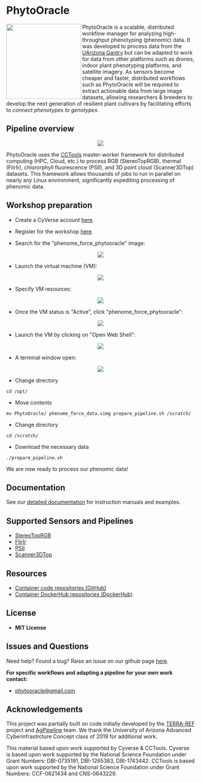 # PhytoOracle

<img src="pics/PhytoOracle_logo.PNG" width="200" height="200" align="left" /><p>PhytoOracle is a scalable, distributed workflow manager for analyzing high-throughput phenotyping (phenomic) data. It was developed to process data from the [UArizona Gantry](https://youtu.be/da2gKRdMeXY) but can be adapted to work for data from other platforms such as drones, indoor plant phenotyping platforms, and satellite imagery. As sensors become cheaper and faster, distributed workflows such as PhytoOracle will be required to extract actionable data from large image datasets, allowing researchers & breeders to develop the next generation of resilient plant cultivars by facilitating efforts to *connect phenotypes to genotypes*.</p>

## Pipeline overview
<p align="center">
    <img src="pics/sorghum_data_examples_2.png" />
<p>

PhytoOracle uses the [CCTools](https://cctools.readthedocs.io/en/latest/) master-worker framework for distributed computing (HPC, Cloud, etc.) to process RGB (StereoTopRGB), thermal (FlirIr), chlororphyll fluorescence (PSII), and 3D point cloud (Scanner3DTop) datasets. This framework allows thousands of jobs to run in parallel on nearly any Linux environment, significantly expediting processing of phenomic data. 

## Workshop preparation
- Create a CyVerse account [here](https://cyverse.org/new%20users).

- Register for the workshop [here](https://user.cyverse.org/workshops/67).

- Search for the "phenome_force_phytooracle" image:
<p align="center">
    <img src="pics/cyverse_image.png" />
<p>

- Launch the virtual machine (VM):
<p align="center">
    <img src="pics/cyverse_request_atmo.png" />
<p>

- Specify VM resources:
<p align="center">
    <img src="pics/cyverse_atmo_details.png" />
<p>

- Once the VM status is "Active", click "phenome_force_phytooracle":
<p align="center">
    <img src="pics/cyverse_vm_ready.png" />
<p>

- Launch the VM by clicking on "Open Web Shell":
<p align="center">
    <img src="pics/cyverse_vm.png" />
<p>

- A terminal window open:
<p align="center">
    <img src="pics/cyverse_terminal.png" />
<p>

- Change directory
```
cd /opt/
```

- Move contents
```
mv PhytoOracle/ phenome_force_data.simg prepare_pipeline.sh /scratch/
```

- Change directory 
```
cd /scratch/
```

- Download the necessary data 
```
./prepare_pipeline.sh
```

We are now ready to process our phenomic data! 

## Documentation

See our [detailed documentation](https://phytooracle.readthedocs.io) for instruction manuals and examples. 

## Supported Sensors and Pipelines

+ [StereoTopRGB](https://phytooracle.readthedocs.io/en/latest/4_StereoTopRGB_run.html)
+ [FlirIr](https://phytooracle.readthedocs.io/en/latest/5_FlirIr_run.html)
+ [PSII](https://phytooracle.readthedocs.io/en/latest/7_PSII_run.html)
+ [Scanner3DTop](https://phytooracle.readthedocs.io/en/latest/8_3D_run.html)

## Resources

+ [Container code repositories (GitHub)](https://github.com/phytooracle)
+ [Container DockerHub repositories (DockerHub)](https://hub.docker.com/u/phytooracle)

## License 

+ **MIT License**

## Issues and Questions

Need help? Found a bug? Raise an issue on our github page [here](https://github.com/LyonsLab/PhytoOracle/issues).

**For specific workflows and adapting a pipeline for your own work contact:**
+ phytooracle@gmail.com

## Acknowledgements

This project was partially built on code initially developed by the [TERRA-REF](https://www.terraref.org/) project and [AgPipeline](https://github.com/AgPipeline/) team. We thank the University of Arizona Advanced Cyberinfrastrcture Concept class of 2019 for additional work.

This material based upon work supported by Cyverse & CCTools. Cyverse is based upon work supported by the National Science Foundation under Grant Numbers: DBI-0735191, DBI-1265383, DBI-1743442. CCTools is based upon work supported by the National Science Foundation under Grant Numbers: CCF-0621434 and CNS-0643229. 
